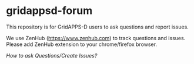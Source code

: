 # gridappsd-forum
This repository is for GridAPPS-D users to ask questions and report issues.

We use ZenHub (https://www.zenhub.com) to track questions and issues. 
Please add ZenHub extension to your chrome/firefox browser. 

*How to ask Questions/Create Issues?*


